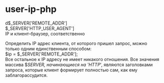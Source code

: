 # user-ip-php

d$_SERVER['REMOTE_ADDR']<br>
$_SERVER['HTTP_USER_AGENT']<br>
IP и клиент-браузер, соответственно

Определить IP адрес клиента, от которого пришел запрос, можно только одним единственным способом:<br>
$ip = $_SERVER['REMOTE_ADDR'];<br>  Все остальное к IP адресу не имеет никакого отношения.
Все значения массива $_SERVER, начинающиеся на 'HTTP_', являются заголовками запроса, которые клиент формирует полностью сам, как ему заблагорассудится.
